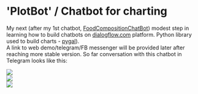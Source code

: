 # 'PlotBot' / Chatbot for charting

My next (after my 1st chatbot, <a href="https://github.com/IuriiD/food_composition_chatbot">FoodCompositionChatBot</a>) modest step in learning how to build chatbots on <a href="https://dialogflow.com/">dialogflow.com</a> platform.
Python library used to build charts - <a href="http://pygal.org/en/stable/index.html">pygal</a>).
<br>A link to web demo/telegram/FB messenger will be provided later after reaching more stable version. So far conversation with this chatbot in Telegram looks like this:

<p>
    <a href="https://iuriid.github.io/img/pb-1.jpg" target="_blank"><img src="https://iuriid.github.io/img/pb-1.jpg" class="img-fluid img-thumbnail" style="max-width: 350px"></a>
    <br>
    <a href="https://iuriid.github.io/img/pb-2.jpg" target="_blank"><img src="https://iuriid.github.io/img/pb-2.jpg" class="img-fluid img-thumbnail" style="max-width: 350px"></a>
    <br>
    <a href="https://iuriid.github.io/img/pb-3.jpg" target="_blank"><img src="https://iuriid.github.io/img/pb-3.jpg" class="img-fluid img-thumbnail" style="max-width: 350px"></a>
</p>


